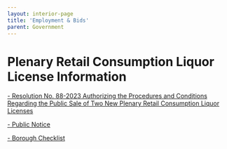 ```yaml
---
layout: interior-page
title: 'Employment & Bids'
parent: Government
---
```


# Plenary Retail Consumption Liquor License Information

[- Resolution No. 88-2023 Authorizing the Procedures and Conditions Regarding the Public Sale of Two New Plenary Retail Consumption Liquor Licenses](https://storage.googleapis.com/static.rutherford-nj.com/finance/Employment/consumption-license/RESOLUTION.pdf)

[- Public Notice](https://storage.googleapis.com/static.rutherford-nj.com/finance/Employment/consumption-license/BIDS.pdf)

[- Borough Checklist](https://storage.googleapis.com/static.rutherford-nj.com/finance/Employment/consumption-license/Rutherford_Liquor%20license%20checklist%20and%20bid%20form.pdf)
